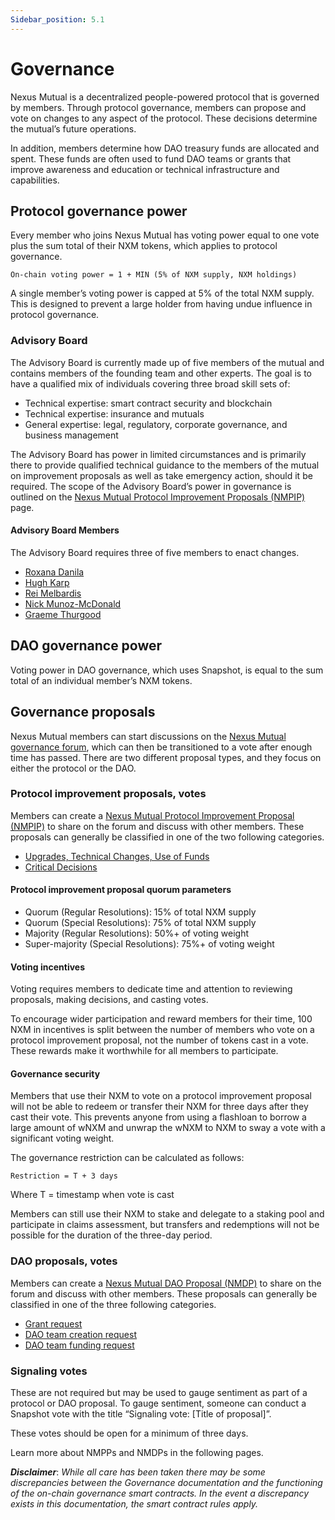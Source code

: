 ```yaml
---
Sidebar_position: 5.1
---
```


# Governance

Nexus Mutual is a decentralized people-powered protocol that is governed by members. Through protocol governance, members can propose and vote on changes to any aspect of the protocol. These decisions determine the mutual’s future operations.

In addition, members determine how DAO treasury funds are allocated and spent. These funds are often used to fund DAO teams or grants that improve awareness and education or technical infrastructure and capabilities.

## Protocol governance power

Every member who joins Nexus Mutual has voting power equal to one vote plus the sum total of their NXM tokens, which applies to protocol governance.

<p><code>On-chain voting power = 1 + MIN (5% of NXM supply, NXM holdings)</code></p>

A single member’s voting power is capped at 5% of the total NXM supply. This is designed to prevent a large holder from having undue influence in protocol governance.

### Advisory Board

The Advisory Board is currently made up of five members of the mutual and contains members of the founding team and other experts. The goal is to have a qualified mix of individuals covering three broad skill sets of:
* Technical expertise: smart contract security and blockchain
* Technical expertise: insurance and mutuals
* General expertise: legal, regulatory, corporate governance, and business management

The Advisory Board has power in limited circumstances and is primarily there to provide qualified technical guidance to the members of the mutual on improvement proposals as well as take emergency action, should it be required. The scope of the Advisory Board’s power in governance is outlined on the [Nexus Mutual Protocol Improvement Proposals (NMPIP)](/governance/protocol-improvement-proposals) page.

#### Advisory Board Members

The Advisory Board requires three of five members to enact changes.
* [Roxana Danila](https://twitter.com/roxdanila)
* [Hugh Karp](https://twitter.com/HughKarp)
* [Rei Melbardis](https://twitter.com/Rei_Melb)
* [Nick Munoz-McDonald](https://github.com/NickErrant)
* [Graeme Thurgood](https://twitter.com/GraemeThurgood)

## DAO governance power

Voting power in DAO governance, which uses Snapshot, is equal to the sum total of an individual member’s NXM tokens.

## Governance proposals

Nexus Mutual members can start discussions on the [Nexus Mutual governance forum](https://forum.nexusmutual.io/), which can then be transitioned to a vote after enough time has passed. There are two different proposal types, and they focus on either the protocol or the DAO.

### Protocol improvement proposals, votes

Members can create a [Nexus Mutual Protocol Improvement Proposal (NMPIP)](/governance/protocol-improvement-proposals) to share on the forum and discuss with other members. These proposals can generally be classified in one of the two following categories.
* [Upgrades, Technical Changes, Use of Funds](/governance/protocol-improvement-proposals#upgrades-technical-changes-use-of-funds)
* [Critical Decisions](/governance/protocol-improvement-proposals#critical-decisions)

#### Protocol improvement proposal quorum parameters
* Quorum (Regular Resolutions): 15% of total NXM supply
* Quorum (Special Resolutions): 75% of total NXM supply
* Majority (Regular Resolutions): 50%+ of voting weight
* Super-majority (Special Resolutions): 75%+ of voting weight

#### Voting incentives

Voting requires members to dedicate time and attention to reviewing proposals, making decisions, and casting votes.

To encourage wider participation and reward members for their time, 100 NXM in incentives is split between the number of members who vote on a protocol improvement proposal, not the number of tokens cast in a vote. These rewards make it worthwhile for all members to participate.

#### Governance security

Members that use their NXM to vote on a protocol improvement proposal will not be able to redeem or transfer their NXM for three days after they cast their vote. This prevents anyone from using a flashloan to borrow a large amount of wNXM and unwrap the wNXM to NXM to sway a vote with a significant voting weight.

The governance restriction can be calculated as follows:

<p><code>Restriction = T + 3 days</code></p>

Where T = timestamp when vote is cast

Members can still use their NXM to stake and delegate to a staking pool and participate in claims assessment, but transfers and redemptions will not be possible for the duration of the three-day period.

### DAO proposals, votes

Members can create a [Nexus Mutual DAO Proposal (NMDP)](/governance/dao-proposals) to share on the forum and discuss with other members. These proposals can generally be classified in one of the three following categories.
* [Grant request](/governance/dao-proposals#grant-request)
* [DAO team creation request](/governance/dao-proposals#dao-team-creation-request)
* [DAO team funding request](/governance/dao-proposals#dao-team-funding-request)

### Signaling votes

These are not required but may be used to gauge sentiment as part of a protocol or DAO proposal. To gauge sentiment, someone can conduct a Snapshot vote with the title “Signaling vote: [Title of proposal]”.

These votes should be open for a minimum of three days.

Learn more about NMPPs and NMDPs in the following pages. 

***Disclaimer***: *While all care has been taken there may be some discrepancies between the Governance documentation and the functioning of the on-chain governance smart contracts. In the event a discrepancy exists in this documentation, the smart contract rules apply.*

